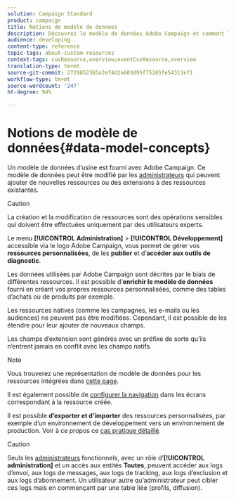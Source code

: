 ```yaml
---
solution: Campaign Standard
product: campaign
title: Notions de modèle de données
description: Découvrez le modèle de données Adobe Campaign et comment le modifier.
audience: developing
content-type: reference
topic-tags: about-custom-resources
context-tags: cusResource,overview;eventCusResource,overview
translation-type: tm+mt
source-git-commit: 2729852365a2e74d2a603d95f75285fe54313e71
workflow-type: tm+mt
source-wordcount: '247'
ht-degree: 94%

---
```



# Notions de modèle de données{#data-model-concepts}

Un modèle de données d’usine est fourni avec Adobe Campaign. Ce modèle de données peut être modifié par les [administrateurs](../../administration/using/users-management.md#functional-administrators) qui peuvent ajouter de nouvelles ressources ou des extensions à des ressources existantes.

>[!CAUTION]
>
>La création et la modification de ressources sont des opérations sensibles qui doivent être effectuées uniquement par des utilisateurs experts.

Le menu **[!UICONTROL Administration]** > **[!UICONTROL Développement]** accessible via le logo Adobe Campaign, vous permet de gérer vos **ressources personnalisées**, de les **publier** et d’**accéder aux outils de diagnostic**.

Les données utilisées par Adobe Campaign sont décrites par le biais de différentes ressources. Il est possible d’**enrichir le modèle de données** fourni en créant vos propres ressources personnalisées, comme des tables d’achats ou de produits par exemple.

Les ressources natives (comme les campagnes, les e-mails ou les audiences) ne peuvent pas être modifiées. Cependant, il est possible de les étendre pour leur ajouter de nouveaux champs.

Les champs d’extension sont générés avec un préfixe de sorte qu’ils n’entrent jamais en conflit avec les champs natifs.

>[!NOTE]
>
>Vous trouverez une représentation de modèle de données pour les ressources intégrées dans [cette page](../../developing/using/datamodel-introduction.md).

Il est également possible de [configurer la navigation](configuring-the-screen-definition.md) dans les écrans correspondant à la ressource créée.

Il est possible **d’exporter et d’importer** des ressources personnalisées, par exemple d’un environnement de développement vers un environnement de production. Voir à ce propos ce [cas pratique détaillé](../../automating/using/exporting-importing-custom-resources.md).

>[!CAUTION]
>
>Seuls les [administrateurs](../../administration/using/users-management.md#functional-administrators) fonctionnels, avec un rôle d’**[!UICONTROL administration]** et un accès aux entités **Toutes**, peuvent accéder aux logs d’envoi, aux logs de messages, aux logs de tracking, aux logs d’exclusion et aux logs d’abonnement. Un utilisateur autre qu’administrateur peut cibler ces logs mais en commençant par une table liée (profils, diffusion).
